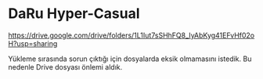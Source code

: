 # DaRu Hyper-Casual
 
https://drive.google.com/drive/folders/1L1Iut7sSHhFQ8_IyAbKyg41EFvHf02oH?usp=sharing

Yükleme sırasında sorun çıktığı için dosyalarda eksik olmamasını istedik. Bu nedenle Drive dosyası önlemi aldık.
